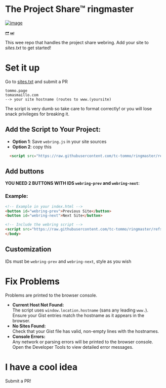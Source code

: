 # The Project Share™ ringmaster

[![image](https://github.com/user-attachments/assets/66d23bd7-34c0-4b94-943e-ea60534462a0)](https://projectshare.comp-soc.com/)


[⏮](https://projectshare.comp-soc.com) [⏭](https://tommo.page)


This wee repo that handles the project share webring. Add your site to *sites.txt* to get started!

# Set it up
Go to [sites.txt](https://github.com/tc-tommo/ringmaster/edit/main/sites.txt) and submit a PR

```
tommo.page
tomasmaillo.com
--> your site hostname (routes to www.(yoursite) 
```
The script is very dumb so take care to format correctly! or you will lose snack privileges for breaking it.

## Add the Script to Your Project:
   - **Option 1**: Save `webring.js` in your site sources
   - **Option 2**: copy this
```html
  <script src="https://raw.githubusercontent.com/tc-tommo/ringmaster/refs/heads/main/webring.js"></script>
```
     

## **Add buttons**
**YOU NEED 2 BUTTONS WITH IDS `webring-prev` and `webring-next`**:
### Example:
 ```html
 <!-- Example in your index.html -->
 <button id="webring-prev">Previous Site</button>
 <button id="webring-next">Next Site</button>
 
 <!-- Include the webring script -->
 <script src="https://raw.githubusercontent.com/tc-tommo/ringmaster/refs/heads/main/webring.js"></script>
 </body>
 ```

## Customization
IDs must be `webring-prev` and `webring-next`, style as you wish

# Fix Problems
Problems are printed to the browser console.
- **Current Host Not Found:**  
  The script uses `window.location.hostname` (sans any leading `www.`). Ensure your Gist entries match the hostname as it appears in the browser.
- **No Sites Found:**  
  Check that your Gist file has valid, non-empty lines with the hostnames.
- **Console Errors:**  
  Any network or parsing errors will be printed to the browser console. Open the Developer Tools to view detailed error messages.


# I have a cool idea
Submit a PR!



